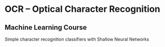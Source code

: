 # OCR – Optical Character Recognition
## Machine Learning Course

Simple character recognition classifiers with Shallow Neural Networks
